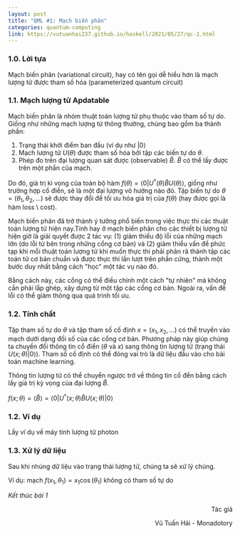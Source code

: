 ```yaml
---
layout: post
title: "QML #1: Mạch biến phân"
categories: quantum-computing
link: https://vutuanhai237.github.io/haskell/2021/05/27/qc-1.html
---
```


### **1.0. Lời tựa**

Mạch biến phân (variational circuit), hay có tên gọi dễ hiểu hơn là mạch lượng tử được tham số hóa (parameterized quantum circuit)

### **1.1. Mạch lượng tử Apdatable**

Mạch biến phân là nhóm thuật toán lượng tử phụ thuộc vào tham số tự do. Giống như những mạch lượng tử thông thường, chúng bao gồm ba thành phần:
1. Trạng thái khởi điểm ban đầu (ví dụ như $|0\rangle$
2. Mạch lượng tử $U(\theta)$ được tham số hóa bởi tập các biến tự do $\theta$.
3. Phép đo trên đại lượng quan sát được (observable) $\hat{B}$. $\hat{B}$ có thể lấy được trên một phần của mạch.

Do đó, giá trị kì vọng của toàn bộ hàm $f(\theta)=\langle0|U^{\dagger}(\theta)\hat{B}U(\theta)\rangle$, giống như trường hợp cổ điển, sẽ là một đại lượng vô hướng nào đó. Tập biến tự do $\theta=(\theta_1,\theta_2,...)$ sẽ được thay đổi để tối ưu hóa giá trị của $f(\theta)$ (hay được gọi là hàm loss \ cost).

Mạch biến phân đã trở thành ý tưởng phổ biến trong việc thực thi các thuật toán lượng tử hiện nay.Tính hay ở mạch biến phân cho các thiết bị lượng tử hiện giờ là giải quyết được 2 tác vụ: (1) giảm thiểu độ lỗi của những mạch lớn (do lỗi từ bên trong những cổng cơ bản) và (2) giảm thiểu vấn đề phức tạp khi mỗi thuật toán lượng tử khi muốn thực thi phải phân rã thành tập các toán tử cơ bản chuẩn và được thực thi lần lượt trên phần cứng, thành một bước duy nhất bằng cách "học" một tác vụ nào đó.

Bằng cách này, các cổng có thể điều chỉnh một cách "tự nhiên" mà không cần phải lắp ghép, xây dựng từ một tập các cổng cơ bản. Ngoài ra, vấn đề lỗi có thể giảm thông qua quá trình tối ưu.

### **1.2. Tính chất**

Tập tham số tự do $\theta$ và tập tham số cố định $x=(x_1,x_2,...)$ có thể truyền vào mạch dưới dạng đối số của các cổng cơ bản. Phương pháp này giúp chúng ta chuyển đổi thông tin cổ điển ($\theta$ và $x$) sang thông tin lượng tử (trạng thái $U(x;\theta)|0\rangle$). Tham số cố định có thể đóng vai trò là dữ liệu đầu vào cho bài toán machine learning.

Thông tin lượng tử có thể chuyển ngược trở về thông tin cổ đển bằng cách lấy giá trị kỳ vọng của đại lượng $\hat{B}$.

$f(x;\theta)=\langle\hat{B}\rangle=\langle0|U^{\dagger}(x;\theta)\hat{B}U(x;\theta)|0\rangle$

### **1.2. Ví dụ**

Lấy ví dụ về máy tính lượng tử photon

### **1.3. Xử lý dữ liệu**

Sau khi nhúng dữ liệu vào trạng thái lượng tử, chúng ta sẽ xử lý chúng. 

Ví dụ: mạch $f(x_1,\theta_1)=x_1\cos(\theta_1)$ không có tham số tự do

*Kết thúc bài 1*



<p style="text-align: right">Tác giả</p>

<p style="text-align: right;">
Vũ Tuấn Hải - Monadotory
</p>
